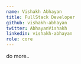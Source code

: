 ```yaml
---
name: Vishakh Abhayan
title: FullStack Developer
github: vishakh-abhayan
twitter: AbhayanVishakh
linkedin: vishakh-abhayan
role: core
---
```


do more..
